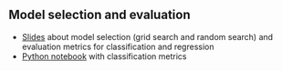 
## Model selection and evaluation

* [Slides](https://docs.google.com/presentation/d/1eWE7pDztELT8eeesaBVve2uH003eGaz9yZOl32E0wJg/edit?usp=sharing) about model selection (grid search and random search) and evaluation metrics for classification and regression
* [Python notebook](clf_metrics.ipynb) with classification metrics
